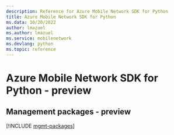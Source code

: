 ```yaml
---
description: Reference for Azure Mobile Network SDK for Python
title: Azure Mobile Network SDK for Python
ms.data: 10/20/2022
author: lmazuel
ms.author: lmazuel
ms.service: mobilenetwork
ms.devlang: python
ms.topic: reference
---
```

# Azure Mobile Network SDK for Python - preview

## Management packages - preview
[!INCLUDE [mgmt-packages](mobile-network-mgmt-index.md)]
